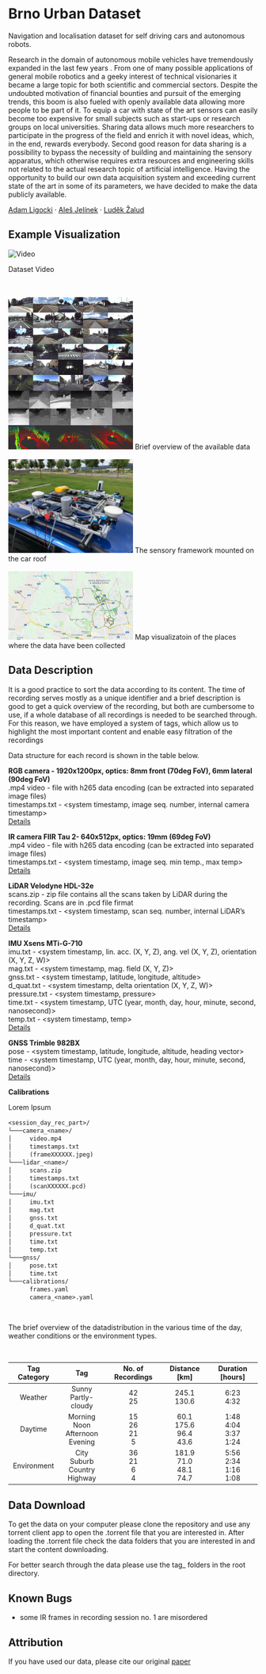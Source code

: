 # Brno Urban Dataset

Navigation and localisation dataset for self driving cars and autonomous robots.

Research in the domain of autonomous mobile vehicles have tremendously expanded in the last few years . From one of many possible applications of general mobile robotics and a geeky interest of technical visionaries it became a large topic for both scientific and commercial sectors. Despite the undoubted motivation of financial bounties and pursuit of the emerging trends, this boom is also fueled with openly available data allowing more people to be part of it. To equip a car with state of the art sensors can easily become too expensive for small subjects such as start-ups or research groups on local universities. Sharing data allows much more researchers to participate in the progress of the field and enrich it with novel ideas, which, in the end, rewards everybody. Second good reason for data sharing is a possibility to bypass the necessity of building and maintaining the sensory apparatus, which otherwise requires extra resources and engineering skills not related to the actual research topic of artificial intelligence. Having the opportunity to build our own data acquisition system and exceeding current state of the art in some of its parameters, we have decided to make the data publicly available.

[Adam Ligocki](https://www.vutbr.cz/en/people/adam-ligocki-154791#navigace-vizitka) · [Aleš Jelínek](https://www.ceitec.cz/ing-ales-jelinek-ph-d/u91705) · [Luděk Žalud](https://scholar.google.com/citations?user=kWXqPAIAAAAJ&hl=en&oi=ao)

## Example Visualization

![Video](https://youtu.be/wDFePIViwqY)

Dataset Video

<br>
<br>

<img src="media/dataset.jpeg" width=50%>
Brief overview of the available data

<br>
<br>

<img src="media/sensory_framework.jpeg" width=50%>
The sensory framework mounted on the car roof

<br>
<br>

<img src="media/map.png" width=50%>
Map visualizatoin of the places where the data have been collected 

## Data Description

It is a good practice to sort the data according to its content. The time of recording serves mostly as a unique identifier and a brief description is good to get a quick overview of the recording, but both are cumbersome to use, if a whole database of all recordings is needed to be searched through. For this reason, we have employed a system of tags, which allow us to highlight the most important content and enable easy filtration of the recordings

Data structure for each record is shown in the table below. 

**RGB camera - 1920x1200px, optics: 8mm front (70deg FoV), 6mm lateral (90deg FoV)**<br>
.mp4 video      - file with h265 data encoding (can be extracted into separated image files) <br>
timestamps.txt  - <system timestamp, image seq. number, internal camera timestamp><br>
[Details](https://www.theimagingsource.com)

**IR camera FlIR Tau 2- 640x512px, optics: 19mm (69deg FoV)**<br>
.mp4 video      - file with h265 data encoding (can be extracted into separated image files) <br>
timestamps.txt  - <system timestamp, image seq. min temp., max temp><br>
[Details](https://www.flir.com)

**LiDAR Velodyne HDL-32e**<br>
scans.zip       - zip file contains all the scans taken by LiDAR during the recording. Scans are in .pcd file firmat <br>
timestamps.txt  - <system timestamp, scan seq. number, internal LiDAR’s timestamp><br>
[Details](https://velodynelidar.com/)

**IMU Xsens MTi-G-710**<br>
imu.txt       - <system timestamp, lin. acc. (X, Y, Z), ang. vel (X, Y, Z), orientation (X, Y, Z, W)><br>
mag.txt       - <system timestamp, mag. field (X, Y, Z)><br>
gnss.txt      - <system timestamp, latitude, longitude, altitude><br>
d_quat.txt    - <system timestamp, delta orientation (X, Y, Z, W)><br>
pressure.txt  - <system timestamp, pressure><br>
time.txt      - <system timestamp, UTC (year, month, day, hour, minute, second, nanosecond)><br>
temp.txt      - <system timestamp, temp><br>
[Details](https://www.xsens.com)

**GNSS Trimble 982BX**<br>
pose - <system timestamp, latitude, longitude, altitude, heading vector><br>
time - <system timestamp, UTC (year, month, day, hour, minute, second, nanosecond)><br>
[Details](https://www.trimble.com)

**Calibrations**

Lorem Ipsum


```
<session_day_rec_part>/
└───camera_<name>/
│     video.mp4
│     timestamps.txt
│     (frameXXXXXX.jpeg)
└───lidar_<name>/
│     scans.zip
│     timestamps.txt
│     (scanXXXXXX.pcd)
└───imu/
│     imu.txt
│     mag.txt
│     gnss.txt
│     d_quat.txt
│     pressure.txt
│     time.txt
│     temp.txt
└───gnss/
│     pose.txt
│     time.txt
└───calibrations/
      frames.yaml
      camera_<name>.yaml
```

<br>

The brief overview of the datadistribution in the various time of the day, weather conditions or the environment types.

<br>

|Tag Category|Tag|No. of Recordings|Distance [km]|Duration [hours]|
|:---------:|:---------:|:---------:|:---------:|:---------:|
|Weather  | Sunny<br>Partly-cloudy  | 42<br>25  | 245.1<br>130.6  | 6:23<br>4:32 |
|Daytime  | Morning<br>Noon<br>Afternoon<br>Evening  | 15<br>26<br>21<br>5 | 60.1<br>175.6<br>96.4<br>43.6  | 1:48<br>4:04<br>3:37<br>1:24 |
|Environment  | City<br>Suburb<br>Country<br>Highway  | 36<br>21<br>6<br>4  | 181.9<br>71.0<br>48.1<br>74.7  | 5:56<br>2:34<br>1:16<br>1:08 |

## Data Download

To get the data on your computer please clone the repository and use any torrent client app to open the .torrent file that you are interested in. After loading the .torrent file check the data folders that you are interested in and start the content downloading.

For better search through the data please use the tag_<domain> folders in the root directory.
  
## Known Bugs

  - some IR frames in recording session no. 1 are misordered

## Attribution

If you have used our data, please cite our original [paper](https://arxiv.org/abs/1909.06897)


